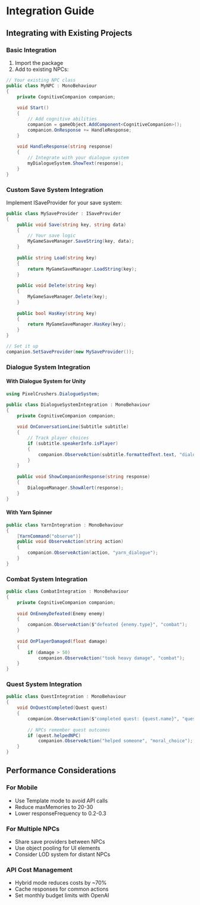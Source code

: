# Integration Guide

## Integrating with Existing Projects

### Basic Integration

1. Import the package
2. Add to existing NPCs:
```csharp
// Your existing NPC class
public class MyNPC : MonoBehaviour
{
    private CognitiveCompanion companion;
    
    void Start()
    {
        // Add cognitive abilities
        companion = gameObject.AddComponent<CognitiveCompanion>();
        companion.OnResponse += HandleResponse;
    }
    
    void HandleResponse(string response)
    {
        // Integrate with your dialogue system
        myDialogueSystem.ShowText(response);
    }
}
```

### Custom Save System Integration

Implement ISaveProvider for your save system:
```csharp
public class MySaveProvider : ISaveProvider
{
    public void Save(string key, string data)
    {
        // Your save logic
        MyGameSaveManager.SaveString(key, data);
    }
    
    public string Load(string key)
    {
        return MyGameSaveManager.LoadString(key);
    }
    
    public void Delete(string key)
    {
        MyGameSaveManager.Delete(key);
    }
    
    public bool HasKey(string key)
    {
        return MyGameSaveManager.HasKey(key);
    }
}

// Set it up
companion.SetSaveProvider(new MySaveProvider());
```

### Dialogue System Integration

#### With Dialogue System for Unity
```csharp
using PixelCrushers.DialogueSystem;

public class DialogueSystemIntegration : MonoBehaviour
{
    private CognitiveCompanion companion;
    
    void OnConversationLine(Subtitle subtitle)
    {
        // Track player choices
        if (subtitle.speakerInfo.isPlayer)
        {
            companion.ObserveAction(subtitle.formattedText.text, "dialogue");
        }
    }
    
    public void ShowCompanionResponse(string response)
    {
        DialogueManager.ShowAlert(response);
    }
}
```

#### With Yarn Spinner
```csharp
public class YarnIntegration : MonoBehaviour
{
    [YarnCommand("observe")]
    public void ObserveAction(string action)
    {
        companion.ObserveAction(action, "yarn_dialogue");
    }
}
```

### Combat System Integration
```csharp
public class CombatIntegration : MonoBehaviour
{
    private CognitiveCompanion companion;
    
    void OnEnemyDefeated(Enemy enemy)
    {
        companion.ObserveAction($"defeated {enemy.type}", "combat");
    }
    
    void OnPlayerDamaged(float damage)
    {
        if (damage > 50)
            companion.ObserveAction("took heavy damage", "combat");
    }
}
```

### Quest System Integration
```csharp
public class QuestIntegration : MonoBehaviour
{
    void OnQuestCompleted(Quest quest)
    {
        companion.ObserveAction($"completed quest: {quest.name}", "quest");
        
        // NPCs remember quest outcomes
        if (quest.helpedNPC)
            companion.ObserveAction("helped someone", "moral_choice");
    }
}
```

## Performance Considerations

### For Mobile
- Use Template mode to avoid API calls
- Reduce maxMemories to 20-30
- Lower responseFrequency to 0.2-0.3

### For Multiple NPCs
- Share save providers between NPCs
- Use object pooling for UI elements
- Consider LOD system for distant NPCs

### API Cost Management
- Hybrid mode reduces costs by ~70%
- Cache responses for common actions
- Set monthly budget limits with OpenAI
